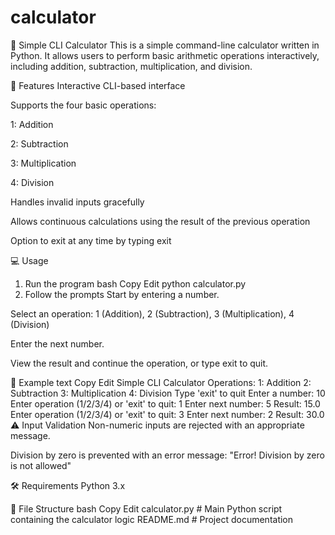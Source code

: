 # calculator

🧮 Simple CLI Calculator
This is a simple command-line calculator written in Python. It allows users to perform basic arithmetic operations interactively, including addition, subtraction, multiplication, and division.

📌 Features
Interactive CLI-based interface

Supports the four basic operations:

1: Addition

2: Subtraction

3: Multiplication

4: Division

Handles invalid inputs gracefully

Allows continuous calculations using the result of the previous operation

Option to exit at any time by typing exit

💻 Usage
1. Run the program
bash
Copy
Edit
python calculator.py
2. Follow the prompts
Start by entering a number.

Select an operation:
1 (Addition), 2 (Subtraction), 3 (Multiplication), 4 (Division)

Enter the next number.

View the result and continue the operation, or type exit to quit.

🧠 Example
text
Copy
Edit
Simple CLI Calculator
Operations:
1: Addition
2: Subtraction
3: Multiplication
4: Division
Type 'exit' to quit
Enter a number: 10
Enter operation (1/2/3/4) or 'exit' to quit: 1
Enter next number: 5
Result: 15.0
Enter operation (1/2/3/4) or 'exit' to quit: 3
Enter next number: 2
Result: 30.0
⚠️ Input Validation
Non-numeric inputs are rejected with an appropriate message.

Division by zero is prevented with an error message:
"Error! Division by zero is not allowed"

🛠️ Requirements
Python 3.x

📂 File Structure
bash
Copy
Edit
calculator.py       # Main Python script containing the calculator logic
README.md           # Project documentation
